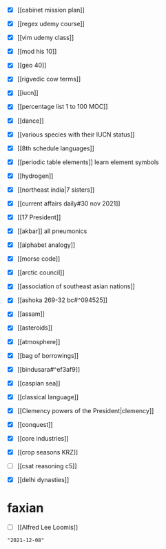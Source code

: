 - [x] [[cabinet mission plan]]
- [x] [[regex udemy course]]
- [x] [[vim udemy class]]
- [x] [[mod his 10]]
- [x] [[geo 40]]
- [x] [[rigvedic cow terms]]
- [x] [[iucn]]
- [x] [[percentage list 1 to 100 MOC]]
- [x] [[dance]]
- [x] [[various species with their IUCN status]]
- [x] [[8th schedule languages]]
- [x] [[periodic table elements]] learn element symbols
- [x] [[hydrogen]]
- [x] [[northeast india|7 sisters]]
- [x] [[current affairs daily#30 nov 2021]]

- [x] [[17 President]]
- [x] [[akbar]] all pneumonics
- [x] [[alphabet analogy]]
- [x] [[morse code]]
- [x] [[arctic council]]
- [x] [[association of southeast asian nations]]
- [x] [[ashoka 269-32 bc#^094525]]
- [x] [[assam]]
- [x] [[asteroids]]
- [x] [[atmosphere]]
- [x] [[bag of borrowings]]
- [x] [[bindusara#^ef3af9]]

- [x] [[caspian sea]]
- [x] [[classical language]]
- [x] [[Clemency powers of the President|clemency]]
- [x] [[conquest]]
- [x] [[core industries]]
- [x] [[crop seasons KRZ]]
- [ ] [[csat reasoning c5]]
- [x] [[delhi dynasties]]

# faxian
- [ ] [[Alfred Lee Loomis]]

```query 2021-10-17 02:25
"2021-12-08"
```
